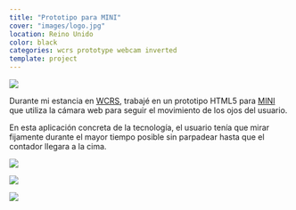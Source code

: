 ```yaml
---
title: "Prototipo para MINI"
cover: "images/logo.jpg"
location: Reino Unido
color: black
categories: wcrs prototype webcam inverted
template: project
---
```


![](/work/mini/images/1.png)

Durante mi estancia en [WCRS](http://www.wcrs.com), trabajé en un prototipo HTML5 para [MINI](https://www.mini.co.uk) que utiliza la cámara web para seguir el movimiento de los ojos del usuario.

En esta aplicación concreta de la tecnología, el usuario tenía que mirar fijamente durante el mayor tiempo posible sin parpadear hasta que el contador llegara a la cima.

![](/work/mini/images/2.jpg)

![](/work/mini/images/3.jpg)

![](/work/mini/images/mini-wcrs.jpg)
